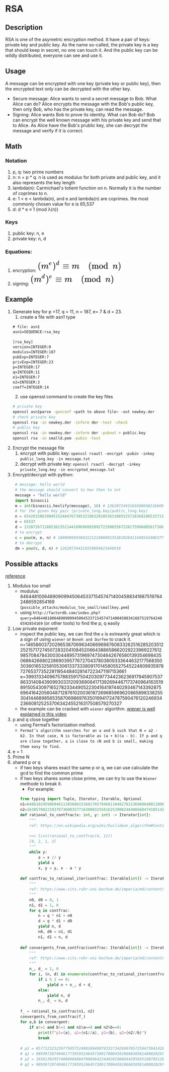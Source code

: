 # RSA
## Description
RSA is one of the asymetric encryption method. It have a pair of keys: private key and public key. As the name so-called, the private key is a key that should keep in secret, no one can touch it. And the public key can be wildly distributed, everyone can see and use it.

## Usage
A message can be encrypted with one key (private key or public key), then the encrypted text only can be decrypted with the other key. 
- Secure message: Alice wants to send a secret message to Bob. What Alice can do? Alice encrypts the message with the Bob's public key, then only Bob, who has the private key, can read the message.
- Signing: Alice wants Bob to prove its identity. What can Bob do? Bob can encrypt the well known message with his private key and send that to Alice. As Alice have the Bob's prublic key, she can decrypt the message and verify if it is correct. 

## Math
### Notation
1. p, q: two prime numbers
2. n: n = p * q. n is used as modulus for both private and public key, and it also represents the key length
3. lambda(n): Carmichael's totient function on n. Normally it is the number of coprimes to n.
4. e: 1 < e < lambda(n), and e and lambda(n) are coprimes. the most commonly chosen value for e is 65,537
5. d: d * e ≡ 1 (mod λ(n))
### Keys
1. public key: n, e
2. private key: n, d
### Equations:
1. encryption: ![encryption](doc/encrypt_equation.svg)
2. signing: ![signing](doc/signing_equation.svg)

## Example
1. Generate key for p =17, q = 11, n = 187, e= 7 & d = 23.
   1. create a file with asn1 type
    ```text
    # file: asn1
    asn1=SEQUENCE:rsa_key

    [rsa_key]
    version=INTEGER:0
    modulus=INTEGER:187
    pubExp=INTEGER:7
    privExp=INTEGER:23
    p=INTEGER:17
    q=INTEGER:11
    e1=INTEGER:7
    e2=INTEGER:3
    coeff=INTEGER:14
    ```
   2. use openssl command to create the key files
    ```bash
    # private key
    openssl asn1parse -genconf <path to above file> -out newkey.der
    # check private key
    openssl rsa -in newkey.der -inform der -text -check
    # public key
    openssl rsa -in newkey.der -inform der -pubout > public.key
    openssl rsa -in smalld.pem -pubin -text
    ```
2. Encrypt the message file
   1. encrypt with public key: `openssl rsautl -encrypt -pubin -inkey public_long.key -in message.txt`
   2. decrypt with private key: `openssl rsautl -decrypt -inkey private_long.key -in encrypted_message.txt`
3. Encrypt/decrypt with python:
   ```python
    # message: hello world
    # the message should convert to hex then to int
    message = "hello world"
    import binascii
    m = int(binascii.hexlify(message), 16) # 126207244316550804821666916
    # for the given key pair (private_long.key/public_long.key)
    n = 6542015063994515248476730532100329105363108552572836810853371344715686413541869574742532199613525678825344869087943182615610691038663329702677380730930271
    e = 65537
    d = 1328726711885362352144189696092092721996556722817599688561716678662595203482821432888460954148701099137516232958011436071851729184290089386753025541773473
    # to encrypt
    c = pow(m, e, n) # 1680696943663121224060923538102641144854240637727931795550093592903700287049656958939397072341118425986760523193410262816033084228544459889930830384609313
    # to decrypt
    dm = pow(c, d, n) # 126207244316550804821666916
   ```

## Possible attacks
[reference](https://www.sjoerdlangkemper.nl/2019/06/19/attacking-rsa/)
1. Modulus too small
    - modulus: 8464481006489090994506453371545747140045883416875197642486592854169 (`possible_attacks/modulus_too_small/smallkey.pem`)
    - using `http://factordb.com/index.php?query=8464481006489090994506453371545747140045883416875197642486592854169` (or other tools) to find the p, q easily
2. Low private exponent
    - inspect the public key, we can find the `e` is extreamly great which is a sign of using `wiener` or `Boneh and Durfee` to crack it. n=146586037202965387069634066969876083326251628520351225215717274507283204108452066438865866202922396922761298570847843003044895731969747304642676580139354698435068642668022869039577672704378038093336446321775683503036016532581053061337333809170145805527545224809935978727653773522811954484028147223471197153661
    e=39931334096757883591750420309773442362369179459075378633140843909930331209369084171392694467173740964163519891505430971652782334490522304164197440293467143392875696416420560487128761020036187269685969620865898338255304144689856535870698697635019941724787590476120246934236608125253706342455216317508579270327
    - the example can be cracked with `wiener` algorithm. [wiener is well explained in this video](https://www.youtube.com/watch?v=OpPrrndyYNU)
3. p and q close together
    - using Fermat’s factorization method.
    - `Fermat’s algorithm searches for an a and b such that N = a2 - b2. In that case, N is factorable as (a + b)(a - b). If p and q are close together, a is close to √N and b is small, making them easy to find.`
4. e = 1
5. Prime N
6. shared p or q
    - if two keys shares exact the same p or q, we can use calculate the gcd to find the common prime
    - if two keys shares some close prime, we can try to use the `Wiener` methode to break it.  
      - For example:
       ```python
       from typing import Tuple, Iterator, Iterable, Optional
       n1=848618245986946113856861516017057946811048278213696064801189677795363283325440826098691152307268337594919769636945823789565170289533004601037743584706310322948174445580605970474321048724844100292089086919267113592449794772197707045175566457659320376007535766717374330501563932305560229136165673234960976147749464573610793
       n2=1638570822193767360035771630083255816253900246406668474185142832300121157408287883795068894850124293996692348231016134472283974982309183413894865545379783902246447389668147665757291582452405957728558699589758761201669341785192037109205105106607476814750862046924434988200262499102808098985673205422714882639790078086842187
       def rational_to_contfrac(x: int, y: int) -> Iterator[int]:
           """
           ref: https://en.wikipedia.org/wiki/Euclidean_algorithm#Continued_fractions

           >>> list(rational_to_contfrac(4, 11))
           [0, 2, 1, 3]
           """
           while y:
               a = x // y
               yield a
               x, y = y, x - a * y

       def contfrac_to_rational_iter(contfrac: Iterable[int]) -> Iterator[Tuple[int, int]]:
           """
           ref: https://www.cits.ruhr-uni-bochum.de/imperia/md/content/may/krypto2ss08/shortsecretexponents.pdf (6)
           """
           n0, d0 = 0, 1
           n1, d1 = 1, 0
           for q in contfrac:
               n = q * n1 + n0
               d = q * d1 + d0
               yield n, d
               n0, d0 = n1, d1
               n1, d1 = n, d

       def convergents_from_contfrac(contfrac: Iterable[int]) -> Iterator[Tuple[int, int]]:
           """
           ref: https://www.cits.ruhr-uni-bochum.de/imperia/md/content/may/krypto2ss08/shortsecretexponents.pdf Section.3
           """
           n_, d_ = 1, 0
           for i, (n, d) in enumerate(contfrac_to_rational_iter(contfrac)):
               if i % 2 == 0:
                   yield n + n_, d + d_
               else:
                   yield n, d
               n_, d_ = n, d

       f_ = rational_to_contfrac(n1, n2)
       convergents_from_contfrac(f_)
       for a,b in convergent:
           if a!=1 and b!=1 and n1%a==0 and n2%b==0:
               print(f"p1={a}, q1={n1//a}, p2={b}, q2={n2//b}")
               break

       # p1 = 857712323239775057524082694907933273426907057259473041420510822066423446966733400899365691
       # q1 = 989397287404617739595246457389170004592866030381488020297920368401835221027360490635044846273885035195008650404478629627225081645106200551624187341122937248871212771784190881292957094295575712475747196046331194571455359122339058923
       # p2 = 1656130295740004048847006964224492019888442056651007891201894308473616198666793024352465301
       # q2 = 989397287404617739595246457389170004592866030381488020297920368401835221027360490635044846273885035195008650404478629627225081645106200551624187341122937248871212771784190881292957094295575712475747196046331194571455359122339061087
       ```
